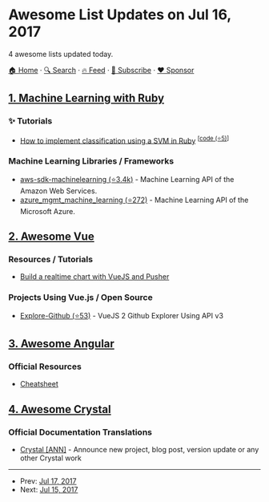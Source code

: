 # Awesome List Updates on Jul 16, 2017

4 awesome lists updated today.

[🏠 Home](/README.md) · [🔍 Search](https://www.trackawesomelist.com/search/) · [🔥 Feed](https://www.trackawesomelist.com/rss.xml) · [📮 Subscribe](https://trackawesomelist.us17.list-manage.com/subscribe?u=d2f0117aa829c83a63ec63c2f&id=36a103854c) · [❤️  Sponsor](https://github.com/sponsors/theowenyoung)



## [1. Machine Learning with Ruby](/content/arbox/machine-learning-with-ruby/README.md)

### :sparkles: Tutorials

*   [How to implement classification using a SVM in Ruby](https://www.practicalai.io/implementing-classification-using-a-svm-in-ruby/) <sup>\[[code (⭐5)](https://github.com/daugaard/example-svm)]</sup>

### Machine Learning Libraries / Frameworks

*   [aws-sdk-machinelearning (⭐3.4k)](https://github.com/aws/aws-sdk-ruby) -
    Machine Learning API of the Amazon Web Services.
*   [azure\_mgmt\_machine\_learning (⭐272)](https://github.com/Azure/azure-sdk-for-ruby) -
    Machine Learning API of the Microsoft Azure.

## [2. Awesome Vue](/content/vuejs/awesome-vue/README.md)

### Resources / Tutorials

*   [Build a realtime chart with VueJS and Pusher](https://blog.pusher.com/build-realtime-chart-with-vuejs-pusher/)

### Projects Using Vue.js / Open Source

*   [Explore-Github (⭐53)](https://github.com/mazipan/explore-github) - VueJS 2 Github Explorer Using API v3

## [3. Awesome Angular](/content/PatrickJS/awesome-angular/README.md)

### Official Resources

*   [Cheatsheet](https://angular.io/guide/cheatsheet)

## [4. Awesome Crystal](/content/veelenga/awesome-crystal/README.md)

### Official Documentation Translations

*   [Crystal \[ANN\]](https://crystal-ann.com) - Announce new project, blog post, version update or any other Crystal work

---

- Prev: [Jul 17, 2017](/content/2017/07/17/README.md)
- Next: [Jul 15, 2017](/content/2017/07/15/README.md)